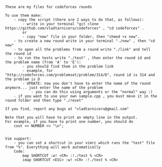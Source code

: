 
	These are my files for codeforces rounds

	To use them make:
		- copy the script (there are 2 ways to do that, as follows):
			- write in your terminal "git clone https://github.com/vladtarniceru/codeforces" , "cd codeforces" .
			or
			- copy "new" file in your folder, then "chmod +x new".
		- to create a new round write in your terminal "./new" , then "cd new"
		- to open all the problems from a round write "./link" and tell the round id
		- to run the tests write "./test" , then enter the round id and the problem name (from 'A' to 'E'):
			- you should find them in the problem link
			- example, for "http://codeforces.com/problemset/problem/314/D", round id is 314 and the problem is D
			- UPDATE: now you don't have to enter the name of the round anymore... just enter the name of the problem
				- you can do this using arguments or the "normal" way :)
		- if you want to use your own sample.cpp , you must move it in the round folder and then type "./reset"

	If you find, report any bugs at "vladtarniceru@gmail.com"
	
	Note that you will have to print an empty line in the output.
	For example, if you have to print one number, you should do
		cout << NUMBER << "\n";


	Vim support:
		- you can set a shortcut in your vimrc which runs the "test" file from "%". Everything will work automatically
		Code:
			map SHORTCUT :w! <CR> :!./test % <CR>
			imap SHORTCUT <ESC> :w! <CR> :!./test % <CR>


